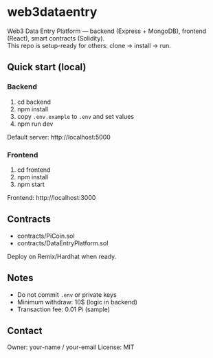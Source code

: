 # web3dataentry

Web3 Data Entry Platform — backend (Express + MongoDB), frontend (React), smart contracts (Solidity).  
This repo is setup-ready for others: clone → install → run.

## Quick start (local)

### Backend
1. cd backend
2. npm install
3. copy `.env.example` to `.env` and set values
4. npm run dev

Default server: http://localhost:5000

### Frontend
1. cd frontend
2. npm install
3. npm start

Frontend: http://localhost:3000

## Contracts
- contracts/PiCoin.sol
- contracts/DataEntryPlatform.sol

Deploy on Remix/Hardhat when ready.

## Notes
- Do not commit `.env` or private keys
- Minimum withdraw: 10$ (logic in backend)
- Transaction fee: 0.01 Pi (sample)

## Contact
Owner: your-name / your-email
License: MIT

